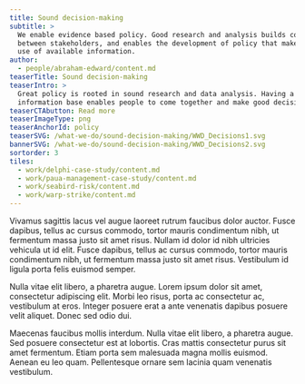 ```yaml
---
title: Sound decision-making
subtitle: >
  We enable evidence based policy. Good research and analysis builds consensus
  between stakeholders, and enables the development of policy that makes best
  use of available information.
author:
  - people/abraham-edward/content.md
teaserTitle: Sound decision-making
teaserIntro: >
  Great policy is rooted in sound research and data analysis. Having a trusted
  information base enables people to come together and make good decisions.
teaserCTAbutton: Read more
teaserImageType: png
teaserAnchorId: policy
teaserSVG: /what-we-do/sound-decision-making/WWD_Decisions1.svg
bannerSVG: /what-we-do/sound-decision-making/WWD_Decisions2.svg
sortorder: 3
tiles:
  - work/delphi-case-study/content.md
  - work/paua-management-case-study/content.md
  - work/seabird-risk/content.md
  - work/warp-strike/content.md
---
```


Vivamus sagittis lacus vel augue laoreet rutrum faucibus dolor auctor. Fusce dapibus, tellus ac cursus commodo, tortor mauris condimentum nibh, ut fermentum massa justo sit amet risus. Nullam id dolor id nibh ultricies vehicula ut id elit. Fusce dapibus, tellus ac cursus commodo, tortor mauris condimentum nibh, ut fermentum massa justo sit amet risus. Vestibulum id ligula porta felis euismod semper.

Nulla vitae elit libero, a pharetra augue. Lorem ipsum dolor sit amet, consectetur adipiscing elit. Morbi leo risus, porta ac consectetur ac, vestibulum at eros. Integer posuere erat a ante venenatis dapibus posuere velit aliquet. Donec sed odio dui.

Maecenas faucibus mollis interdum. Nulla vitae elit libero, a pharetra augue. Sed posuere consectetur est at lobortis. Cras mattis consectetur purus sit amet fermentum. Etiam porta sem malesuada magna mollis euismod. Aenean eu leo quam. Pellentesque ornare sem lacinia quam venenatis vestibulum.
